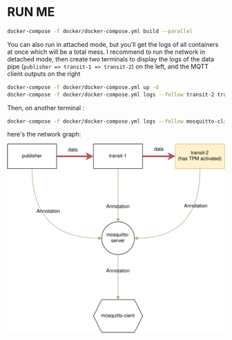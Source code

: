 # RUN ME
```bash
docker-compose -f docker/docker-compose.yml build --parallel
```

You can also run in attached mode, but you'll get the logs of all containers at once which will be a total mess.
I recommend to run the network in detached mode, then create two terminals to display the logs of the data pipe (`publisher => transit-1 => transit-2`) on the left, and the MQTT client outputs on the right
```bash
docker-compose -f docker/docker-compose.yml up -d
docker-compose -f docker/docker-compose.yml logs --follow transit-2 transit-1 publisher
```

Then, on another terminal :
```bash
docker-compose -f docker/docker-compose.yml logs --follow mosquitto-client
```

here's the network graph:

![Alvarium-simple-network.svg](doc/alvarium-simple-network.svg)